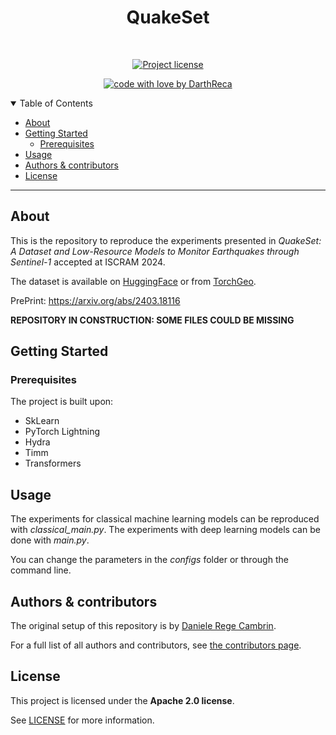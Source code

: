 <h1 align="center">
  QuakeSet
</h1>

<div align="center">
<br />

[![Project license](https://img.shields.io/github/license/DarthReca/quakeset.svg?style=flat-square)](LICENSE)

[![code with love by DarthReca](https://img.shields.io/badge/%3C%2F%3E%20with%20%E2%99%A5%20by-DarthReca-ff1414.svg?style=flat-square)](https://github.com/DarthReca)

</div>

<details open="open">
<summary>Table of Contents</summary>

- [About](#about)
- [Getting Started](#getting-started)
  - [Prerequisites](#prerequisites)
- [Usage](#usage)
- [Authors & contributors](#authors--contributors)
- [License](#license)

</details>

---

## About

This is the repository to reproduce the experiments presented in _QuakeSet: A Dataset and
Low-Resource Models to Monitor Earthquakes through Sentinel-1_ accepted at ISCRAM 2024.

The dataset is available on [HuggingFace](https://huggingface.co/datasets/DarthReca/quakeset) or from [TorchGeo](https://github.com/microsoft/torchgeo/blob/main/torchgeo/datasets/quakeset.py).

PrePrint: https://arxiv.org/abs/2403.18116

**REPOSITORY IN CONSTRUCTION: SOME FILES COULD BE MISSING**

## Getting Started

### Prerequisites

The project is built upon:
- SkLearn
- PyTorch Lightning
- Hydra
- Timm
- Transformers

## Usage

The experiments for classical machine learning models can be reproduced with *classical_main.py*. The experiments with deep learning models can be done with *main.py*.

You can change the parameters in the *configs* folder or through the command line. 

## Authors & contributors

The original setup of this repository is by [Daniele Rege Cambrin](https://github.com/DarthReca).

For a full list of all authors and contributors, see [the contributors page](https://github.com/DarthReca/quakeset/contributors).

## License

This project is licensed under the **Apache 2.0 license**.

See [LICENSE](LICENSE) for more information.
